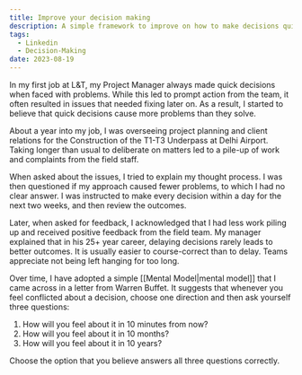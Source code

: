 ```yaml
---
title: Improve your decision making
description: A simple framework to improve on how to make decisions quickly with ease
tags:
  - Linkedin
  - Decision-Making
date: 2023-08-19
---
```



In my first job at L&T, my Project Manager always made quick decisions when faced with problems. While this led to prompt action from the team, it often resulted in issues that needed fixing later on. As a result, I started to believe that quick decisions cause more problems than they solve.

About a year into my job, I was overseeing project planning and client relations for the Construction of the T1-T3 Underpass at Delhi Airport. Taking longer than usual to deliberate on matters led to a pile-up of work and complaints from the field staff.

When asked about the issues, I tried to explain my thought process. I was then questioned if my approach caused fewer problems, to which I had no clear answer. I was instructed to make every decision within a day for the next two weeks, and then review the outcomes.

Later, when asked for feedback, I acknowledged that I had less work piling up and received positive feedback from the field team. My manager explained that in his 25+ year career, delaying decisions rarely leads to better outcomes. It is usually easier to course-correct than to delay. Teams appreciate not being left hanging for too long.

Over time, I have adopted a simple [[Mental Model|mental model]] that I came across in a letter from Warren Buffet. It suggests that whenever you feel conflicted about a decision, choose one direction and then ask yourself three questions:

1. How will you feel about it in 10 minutes from now?
2. How will you feel about it in 10 months?
3. How will you feel about it in 10 years?

Choose the option that you believe answers all three questions correctly.